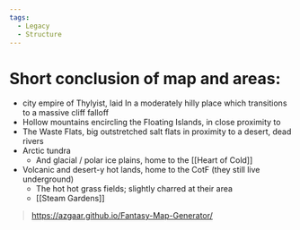 ```yaml
---
tags:
  - Legacy
  - Structure
---
```

# Short conclusion of map and areas:
-   city empire of Thylyist, laid In a moderately hilly place which transitions to a massive cliff falloff
-   Hollow mountains encircling the Floating Islands, in close proximity to
-   The Waste Flats, big outstretched salt flats in proximity to a desert, dead rivers
-   Arctic tundra
    -   And glacial / polar ice plains, home to the [[Heart of Cold]]
-   Volcanic and desert-y hot lands, home to the CotF (they still live underground)
    -   The hot hot grass fields; slightly charred at their area
    -   [[Steam Gardens]]

> <https://azgaar.github.io/Fantasy-Map-Generator/>
